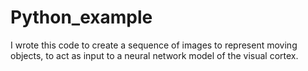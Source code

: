 # Python_example
I wrote this code to create a sequence of images to represent moving objects, to act as input to a neural network model of the visual cortex. 
